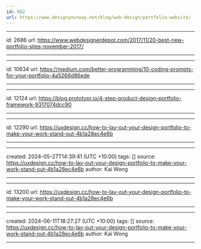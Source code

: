 ```yaml
---
id: 882
url: https://www.designyourway.net/blog/web-design/portfolio-website/
---
```


---
id: 2686
url: https://www.webdesignerdepot.com/2017/11/20-best-new-portfolio-sites-november-2017/

---

---
id: 10634
url: https://medium.com/better-programming/10-coding-prompts-for-your-portfolio-4a5266d86ede

---


---
id: 12124
url: https://blog.prototypr.io/4-step-product-design-portfolio-framework-9317074dcc90

---

---
id: 12290
url: https://uxdesign.cc/how-to-lay-out-your-design-portfolio-to-make-your-work-stand-out-4b1a28ec4e6b 

---

---
created: 2024-05-27T14:39:41 (UTC +10:00)
tags: []
source: https://uxdesign.cc/how-to-lay-out-your-design-portfolio-to-make-your-work-stand-out-4b1a28ec4e6b
author: Kai Wong

---

---
id: 13200
url: https://uxdesign.cc/how-to-lay-out-your-design-portfolio-to-make-your-work-stand-out-4b1a28ec4e6b

---

---
created: 2024-06-11T18:27:27 (UTC +10:00)
tags: []
source: https://uxdesign.cc/how-to-lay-out-your-design-portfolio-to-make-your-work-stand-out-4b1a28ec4e6b
author: Kai Wong

---
